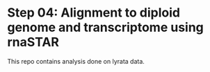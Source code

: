# Step 04: Alignment to diploid genome and transcriptome using rnaSTAR

This repo contains analysis done on lyrata data.
